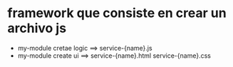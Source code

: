  # framework que consiste en crear un archivo js
 * my-module cretae logic <name> ==> service-{name}.js
 * my-module create ui <name> ==> 
	service-{name}.html
	service-{name}.css
